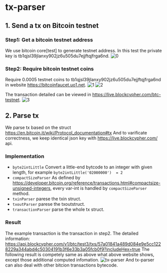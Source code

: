 # tx-parser

## 1. Send a tx on Bitcoin testnet

### Step1: Get a bitcoin testnet address

We use bitcoin core[test] to generate testnet address. In this test the private key is tb1qjsl39jlanxy902jz6u505du7ejjftqjfrga6nd.
![0](/figure/0.png)

### Step2: Require bitcoin testnet coins

Require 0.0005 testnet coins to tb1qjsl39jlanxy902jz6u505du7ejjftqjfrga6nd in website <https://bitcoinfaucet.uo1.net>.
![1](/figure/1.png)
![2](/figure/2.png)

The transaction detailed can be viewed in <https://live.blockcypher.com/btc-testnet>.
![3](/figure/3.png)

<!-- ### Step3: Send coins on testnet -->

## 2. Parse tx

We parse tx based on the struct <https://en.bitcoin.it/wiki/Protocol_documentation#tx>
And to varificate correctness, we keep identical json key with <https://live.blockcypher.com/> api.

### Implementation

- ``byte2intLittle`` Convert a little-end bytcode to an integer with given length, for example ``byte2intLittle('02000000')  = 2``
- ``compactSizeParser``  As defined by <https://developer.bitcoin.org/reference/transactions.html#compactsize-unsigned-integers>, every var-int is handled by ``compactSizeParser`` method.
- ``txinParser`` parese the txin struct.
- ``txoutParser`` parese the txoutstruct.
- ``transactionParser`` parse the whole tx struct.

### Result
The example transaction is the transaction in step2. 
The detailed information: <https://api.blockcypher.com/v1/btc/test3/txs/57a01841a489d084e9e5cc1228229a344abd4c50304191b3f6e33b3a05fcb0f9?includeHex=true>
The following result is competely same as above what above website shows, except those additional computed infomation.
![tx-parser](/figure/parse.png) 
And tx-parser can also deal with other bitcion transactions bytecode.
